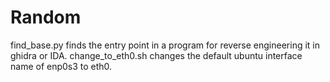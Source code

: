 # Random

find_base.py finds the entry point in a program for reverse engineering it in ghidra or IDA.
change_to_eth0.sh changes the default ubuntu interface name of enp0s3 to eth0. 
